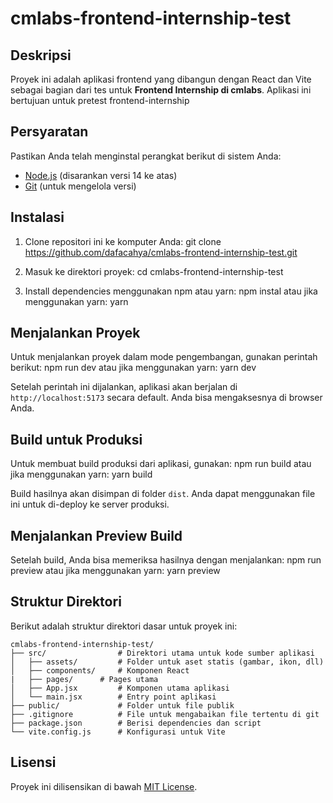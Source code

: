 # cmlabs-frontend-internship-test

## Deskripsi
Proyek ini adalah aplikasi frontend yang dibangun dengan React dan Vite sebagai bagian dari tes untuk **Frontend Internship di cmlabs**. Aplikasi ini bertujuan untuk pretest frontend-internship

## Persyaratan
Pastikan Anda telah menginstal perangkat berikut di sistem Anda:
- [Node.js](https://nodejs.org/) (disarankan versi 14 ke atas)
- [Git](https://git-scm.com/) (untuk mengelola versi)

## Instalasi

1. Clone repositori ini ke komputer Anda:
   git clone https://github.com/dafacahya/cmlabs-frontend-internship-test.git

2. Masuk ke direktori proyek:
   cd cmlabs-frontend-internship-test

3. Install dependencies menggunakan npm atau yarn:
   npm instal
   atau jika menggunakan yarn:
   yarn

## Menjalankan Proyek

Untuk menjalankan proyek dalam mode pengembangan, gunakan perintah berikut:
npm run dev
atau jika menggunakan yarn:
yarn dev

Setelah perintah ini dijalankan, aplikasi akan berjalan di `http://localhost:5173` secara default. Anda bisa mengaksesnya di browser Anda.

## Build untuk Produksi

Untuk membuat build produksi dari aplikasi, gunakan:
npm run build
atau jika menggunakan yarn:
yarn build

Build hasilnya akan disimpan di folder `dist`. Anda dapat menggunakan file ini untuk di-deploy ke server produksi.

## Menjalankan Preview Build

Setelah build, Anda bisa memeriksa hasilnya dengan menjalankan:
npm run preview
atau jika menggunakan yarn:
yarn preview


## Struktur Direktori

Berikut adalah struktur direktori dasar untuk proyek ini:
```
cmlabs-frontend-internship-test/
├── src/                # Direktori utama untuk kode sumber aplikasi
│   ├── assets/         # Folder untuk aset statis (gambar, ikon, dll)
│   ├── components/     # Komponen React
|   ├── pages/		# Pages utama
│   ├── App.jsx         # Komponen utama aplikasi
│   └── main.jsx        # Entry point aplikasi
├── public/             # Folder untuk file publik
├── .gitignore          # File untuk mengabaikan file tertentu di git
├── package.json        # Berisi dependencies dan script
└── vite.config.js      # Konfigurasi untuk Vite
```
## Lisensi
Proyek ini dilisensikan di bawah [MIT License](LICENSE).
